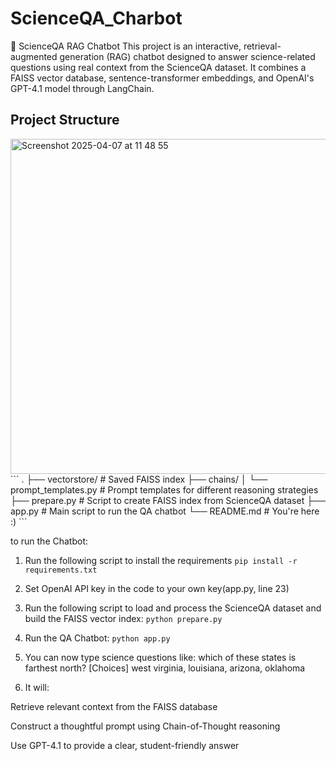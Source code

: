 # ScienceQA_Charbot

🧠 ScienceQA RAG Chatbot
This project is an interactive, retrieval-augmented generation (RAG) chatbot designed to answer science-related questions using real context from the ScienceQA dataset. It combines a FAISS vector database, sentence-transformer embeddings, and OpenAI's GPT-4.1 model through LangChain.

## Project Structure

<img width="536" alt="Screenshot 2025-04-07 at 11 48 55" src="https://github.com/user-attachments/assets/fb49ad9f-e5a6-4c47-a4cf-a86c847c6c22" />
```
.
├── vectorstore/               # Saved FAISS index
├── chains/
│   └── prompt_templates.py   # Prompt templates for different reasoning strategies
├── prepare.py      # Script to create FAISS index from ScienceQA dataset
├── app.py         # Main script to run the QA chatbot
└── README.md                 # You're here :)
```



to run the Chatbot:
1. Run the following script to install the requirements
   ```pip install -r requirements.txt```

2. Set OpenAI API key in the code to your own key(app.py, line 23)
   
3. Run the following script to load and process the ScienceQA dataset and build the FAISS vector index:
   ```python prepare.py```
   
4. Run the QA Chatbot:
   ```python app.py```

5. You can now type science questions like: which of these states is farthest north? [Choices] west virginia, louisiana, arizona, oklahoma

6. It will:

Retrieve relevant context from the FAISS database

Construct a thoughtful prompt using Chain-of-Thought reasoning

Use GPT-4.1 to provide a clear, student-friendly answer


